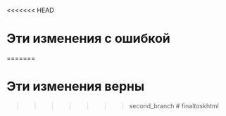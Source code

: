 <<<<<<< HEAD
# Эти изменения с ошибкой
=======
# Эти изменения верны

>>>>>>> second_branch
#   f i n a l _ t a s k _ h t m l  
 